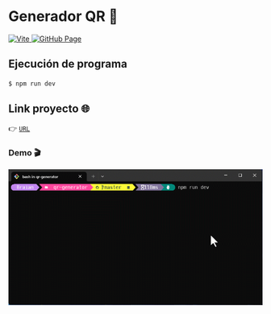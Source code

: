 # Generador QR 📱
<p>
  <a href="https://vitejs.dev/" target="_blank">
    <img
      src="https://img.shields.io/badge/v4.1.0-gray?style=flat&logo=vite&logoColor=white&label=Vite&labelColor=646cff"
      alt="Vite"
    />
  </a>
  <a href="https://pages.github.com/" target="_blank">
    <img
      src="https://img.shields.io/badge/-v4.0.0-gray?style=flat&logo=github&label=gh-pages&labelColor=161b22"
      alt="GitHub Page"
    />
  </a>
</p>

## Ejecución de programa
```bash
$ npm run dev
```

## Link proyecto 🌐
👉 [`URL`](https://bmolina1993.github.io/qr-generator/)

### Demo 🎬
<img width="600" src="./demo/qr-generator.gif"/>  
